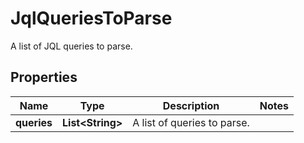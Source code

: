 

# JqlQueriesToParse

A list of JQL queries to parse.
## Properties

Name | Type | Description | Notes
------------ | ------------- | ------------- | -------------
**queries** | **List&lt;String&gt;** | A list of queries to parse. | 



